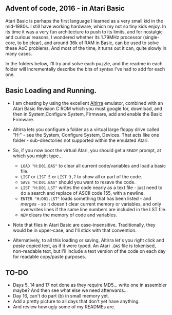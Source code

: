 ## Advent of code, 2016 - in Atari Basic

Atari Basic is perhaps the first language I learned as a very small kid in the mid-1980s. I
still have working hardware, which my not so tiny kids enjoy. In its time it was a very
fun architecture to push to its limits, and for nostalgic and curious reasons, I wondered
whether its 1.79MHz processor (single-core, to be clear), and around 36k of RAM in Basic,
can be used to solve these AoC problems. And most of the time, it turns out it can, quite
slowly in many cases. 

In the folders below, I'll try and solve each puzzle, and the readme in each folder will 
incrementally describe the bits of syntax I've had to add for each one.

## Basic Loading and Running.

* I am cheating by using the excellent [Altirra](http://virtualdub.org/altirra.html) emulator, 
combined with an Atari Basic Revision C ROM which you must google for, download, and then 
in System,Configure System, Firmware, add and enable the Basic Firmware.

* Altirra lets you configure a folder as a virtual large floppy drive called "H:" - see the 
System, Configure System, Devices. That acts like one folder - sub-directories not supported
within the emulated Atari.

* So, if you now boot the virtual Atari, you should get a ```READY``` prompt, at which you might
type...
  - ```LOAD "H:D01.BAS"``` to clear all current code/variables and load a basic file.
  - ```LIST``` or ```LIST 5``` or ```LIST 3,7``` to show all or part of the code.
  - ```SAVE "H:D01.BAS"``` should you want to resave the code.
  - ```LIST "H:D01.LST"``` writes the code nearly as a text file - just need to do a search and replace of ASCII code 155, with a newline.
  - ```ENTER "H:D01.LST"``` loads something that has been listed - and *merges* - so it doesn't clear current memory or variables, and only overwrites lines if the same line numbers are included in the LST file.
  - ```NEW``` clears the memory of code and variables.

* Note that files in Atari Basic are case-insensitive. Traditionally, they would be in upper-case,
and I'll stick with that convention.

* Alternatively, to all this loading or saving, Altirra let's you right click and *paste* copied text, as if it were typed. An
Atari ```.BAS``` file is tokenised, non-readable text, but I'll include a text version of the code
on each day for readable copy/paste purposes.

## TO-DO

* Days 5, 14 and 17 not done as they require MD5... write one in assembler maybe? And then see what else we need afterwards...
* Day 16, can't do part (b) in small memory yet.
* Add a pretty picture to all days that don't yet have anything.
* And review how ugly some of my READMEs are.
